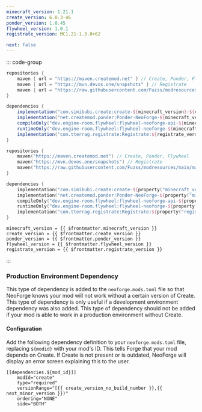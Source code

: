 ```yaml
---
minecraft_version: 1.21.1
create_version: 6.0.3-46
ponder_version: 1.0.45
flywheel_version: 1.0.1
registrate_version: MC1.21-1.3.0+62

next: false
---
```


<!--@include: ./template.md-->

::: code-group

```groovy [build.gradle]
repositories {
    maven { url = "https://maven.createmod.net" } // Create, Ponder, Flywheel
    maven { url = "https://mvn.devos.one/snapshots" } // Registrate
    maven { url = "https://raw.githubusercontent.com/Fuzss/modresources/main/maven/" } // ForgeConfigAPIPort
}

dependencies {
    implementation("com.simibubi.create:create-${minecraft_version}:${create_version}:slim") { transitive = false }
    implementation("net.createmod.ponder:Ponder-NeoForge-${minecraft_version}:${ponder_version}")
    compileOnly("dev.engine-room.flywheel:flywheel-neoforge-api-${minecraft_version}:${flywheel_version}")
    runtimeOnly("dev.engine-room.flywheel:flywheel-neoforge-${minecraft_version}:${flywheel_version}")
    implementation("com.tterrag.registrate:Registrate:${registrate_version}")
}
```

```kotlin [build.gradle.kts]
repositories {
    maven("https://maven.createmod.net") // Create, Ponder, Flywheel
    maven("https://mvn.devos.one/snapshots") // Registrate
    maven("https://raw.githubusercontent.com/Fuzss/modresources/main/maven/") // ForgeConfigAPIPort
}

dependencies {
    implementation("com.simibubi.create:create-${property("minecraft_version")}:${property("create_version")}:slim") { isTransitive = false }
    implementation("net.createmod.ponder:Ponder-NeoForge-${property("minecraft_version")}:${property("ponder_version")}")
    compileOnly("dev.engine-room.flywheel:flywheel-neoforge-api-${property("minecraft_version")}:${property("flywheel_version")}")
    runtimeOnly("dev.engine-room.flywheel:flywheel-neoforge-${property("minecraft_version")}:${property("flywheel_version")}")
    implementation("com.tterrag.registrate:Registrate:${property("registrate_version")}")
}
```

```properties-vue [gradle.properties]
minecraft_version = {{ $frontmatter.minecraft_version }}
create_version = {{ $frontmatter.create_version }}
ponder_version = {{ $frontmatter.ponder_version }}
flywheel_version = {{ $frontmatter.flywheel_version }}
registrate_version = {{ $frontmatter.registrate_version }}
```

:::

### Production Environment Dependency

This type of dependency is added to the `neoforge.mods.toml` file so that NeoForge knows your mod will not work without
a certain
version of Create. This type of dependency is only useful if a development environment dependency was also added. This
type of dependency should not be added if your mod is able to work in a production environment without Create.

#### Configuration

Add the following dependency definition to your `neoforge.mods.toml` file,
replacing `${modid}` with your mod's ID. This tells Forge that your mod depends on Create.
If Create is not present or is outdated, NeoForge will display an error screen explaining this to the user.

```toml-vue
[[dependencies.${mod_id}]]
    modId="create"
    type="required"
    versionRange="[{{ create_version_no_build_number }},{{ next_minor_version }})"
    ordering="NONE"
    side="BOTH"
```